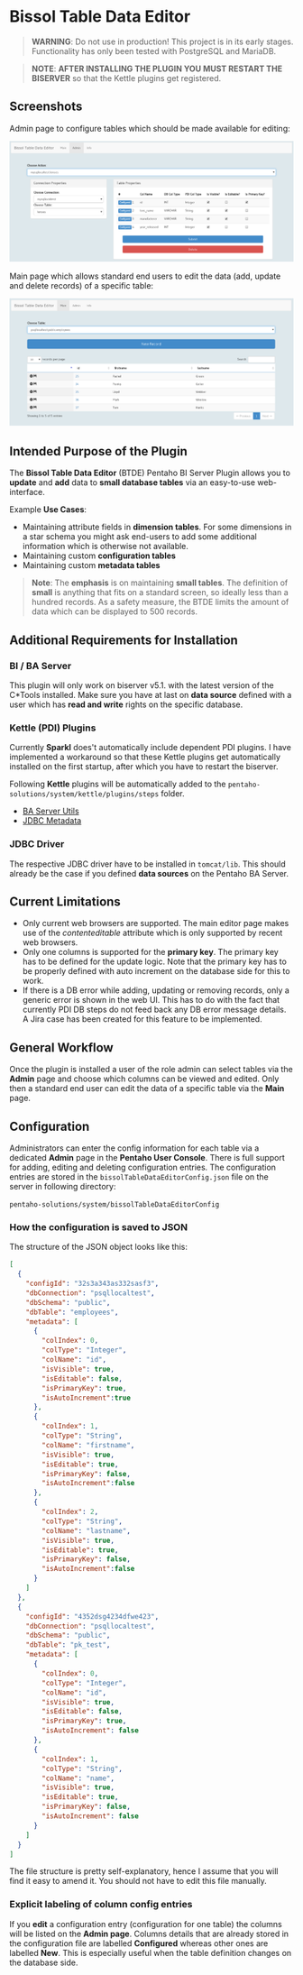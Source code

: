 # Bissol Table Data Editor

> **WARNING**: Do not use in production! This project is in its early stages. Functionality has only been tested with PostgreSQL and MariaDB.

> **NOTE**: **AFTER INSTALLING THE PLUGIN YOU MUST RESTART THE BISERVER** so that the Kettle plugins get registered.

## Screenshots

Admin page to configure tables which should be made available for editing:

![](notes/img/btde-admin-page.png)

Main page which allows standard end users to edit the data (add, update and delete records) of a specific table:

![](notes/img/btde-main-page.png)

## Intended Purpose of the Plugin ##

The **Bissol Table Data Editor** (BTDE) Pentaho BI Server Plugin allows you to **update** and **add** data to **small database tables** via an easy-to-use web-interface.

Example **Use Cases**:

- Maintaining attribute fields in **dimension tables**. For some dimensions in a star schema you might ask end-users to add some additional information which is otherwise not available.
- Maintaining custom **configuration tables**
- Maintaining custom **metadata tables**

> **Note**: The **emphasis** is on maintaining **small tables**. The definition of **small** is anything that fits on a standard screen, so ideally less than a hundred records. As a safety measure, the BTDE limits the amount of data which can be displayed to 500 records.

## Additional Requirements for Installation ##

### BI / BA Server ###

This plugin will only work on biserver v5.1. with the latest version of the C*Tools installed.
Make sure you have at last on **data source** defined with a user which has **read and write** rights on the specific database.

### Kettle (PDI) Plugins ###

Currently **Sparkl** does't automatically include dependent PDI plugins. I have implemented a workaround so that these Kettle plugins get automatically installed on the first startup, after which you have to restart the biserver.

Following **Kettle** plugins will be automatically added to the `pentaho-solutions/system/kettle/plugins/steps` folder.

- [BA Server Utils](https://github.com/webdetails/kettle-baserver-utils)
- [JDBC Metadata](https://github.com/rpbouman/pentaho-pdi-plugin-jdbc-metadata/wiki/Installation)

### JDBC Driver

The respective JDBC driver have to be installed in `tomcat/lib`. This should already be the case if you defined **data sources** on the Pentaho BA Server.

## Current Limitations ##


- Only current web browsers are supported. The main editor page makes use of the *contenteditable* attribute which is only supported by recent web browsers.
- Only one columns is supported for the **primary key**. The primary key has to be defined for the update logic. Note that the primary key has to be properly defined with auto increment on the database side for this to work. 
- If there is a DB error while adding, updating or removing records, only a generic error is shown in the web UI. This has to do with the fact that currently PDI DB steps do not feed back any DB error message details. A Jira case has been created for this feature to be implemented.

## General Workflow

Once the plugin is installed a user of the role admin can select tables via the **Admin** page and choose which columns can be viewed and edited. Only then a standard end user can edit the data of a specific table via the **Main** page.

## Configuration

Administrators can enter the config information for each table via a dedicated **Admin** page in the **Pentaho User Console**. There is full support for adding, editing and deleting configuration entries. The configuration entries are stored in the `bissolTableDataEditorConfig.json` file on the server in following directory:

`pentaho-solutions/system/bissolTableDataEditorConfig`

### How the configuration is saved to JSON

The structure of the JSON object looks like this:

```json
[
  {
    "configId": "32s3a343as332sasf3",
    "dbConnection": "psqllocaltest",
    "dbSchema": "public",
    "dbTable": "employees",
    "metadata": [
      {
        "colIndex": 0,
        "colType": "Integer",
        "colName": "id",
        "isVisible": true,
        "isEditable": false,
        "isPrimaryKey": true,
        "isAutoIncrement":true
      },
      {
        "colIndex": 1,
        "colType": "String",
        "colName": "firstname",
        "isVisible": true,
        "isEditable": true,
        "isPrimaryKey": false,
        "isAutoIncrement":false
      },
      {
        "colIndex": 2,
        "colType": "String",
        "colName": "lastname",
        "isVisible": true,
        "isEditable": true,
        "isPrimaryKey": false,
        "isAutoIncrement":false
      }
    ]
  },
  {
    "configId": "4352dsg4234dfwe423",
    "dbConnection": "psqllocaltest",
    "dbSchema": "public",
    "dbTable": "pk_test",
    "metadata": [
      {
        "colIndex": 0,
        "colType": "Integer",
        "colName": "id",
        "isVisible": true,
        "isEditable": false,
        "isPrimaryKey": true,
        "isAutoIncrement": false
      },
      {
        "colIndex": 1,
        "colType": "String",
        "colName": "name",
        "isVisible": true,
        "isEditable": true,
        "isPrimaryKey": false,
        "isAutoIncrement": false
      }
    ]
  }
]
```

The file structure is pretty self-explanatory, hence I assume that you will find it easy to amend it. You should not have to edit this file manually.

### Explicit labeling of column config entries

If you **edit** a configuration entry (configuration for one table) the columns will be listed on the **Admin page**. Columns details that are already stored in the configuration file are labelled **Configured** whereas other ones are labelled **New**. This is especially useful when the table definition changes on the database side.